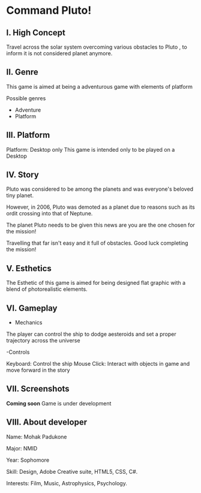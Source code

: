 # Command Pluto!
## I. High Concept
Travel across the solar system overcoming various obstacles to Pluto , to inform it is not considered planet anymore.

## II. Genre
This game is aimed at being a adventurous game with elements of platform

Possible genres
- Adventure
- Platform

## III. Platform

Platform: Desktop only
This game is intended only to be played on a Desktop


## IV. Story
Pluto was considered to be among the planets and was everyone's beloved tiny planet.

However, in 2006, Pluto was demoted as a planet due to reasons such as its ordit crossing into that of Neptune. 

The planet Pluto needs to be given this news are you are the one chosen for the mission!

Travelling that far isn't easy and it full of obstacles. Good luck completing the mission!

## V. Esthetics
The Esthetic of this game is aimed for being designed flat graphic with a blend of photorealistic elements.

## VI. Gameplay
- Mechanics

The player can control the ship to dodge aesteroids and set a proper trajectory across the universe

-Controls

Keyboard: Control the ship
Mouse Click: Interact with objects in game and move forward in the story

## VII. Screenshots
**Coming soon**
Game is under development

## VIII. About developer
Name: Mohak Padukone

Major: NMID 

Year: Sophomore

Skill: Design, Adobe Creative suite, HTML5, CSS, C#.

Interests: Film, Music, Astrophysics, Psychology.

